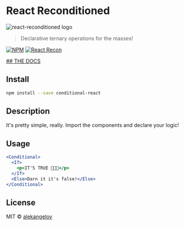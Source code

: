 # React Reconditioned

![react-reconditioned logo](https://alekangelov.github.io/conditional-react/static/media/conditional.8d1fc3dc.png)

> Declarative ternary operations for the masses!

[![NPM](https://img.shields.io/npm/v/conditional-react.svg)](https://www.npmjs.com/package/react-reconditioned) [![React Recon](https://img.shields.io/badge/code_style-standard-brightgreen.svg)](https://standardjs.com)

[## THE DOCS](https://alekangelov.github.io/react-reconditioned)

## Install

```bash
npm install --save conditional-react
```

## Description

It's pretty simple, really. Import the components and declare your logic!

## Usage

```jsx
<Conditional>
  <If>
    <p>IT'S TRUE 🗿🗿🗿</p>
  </If>
  <Else>Darn it it's false!</Else>
</Conditional>
```

## License

MIT © [alekangelov](https://github.com/alekangelov)
